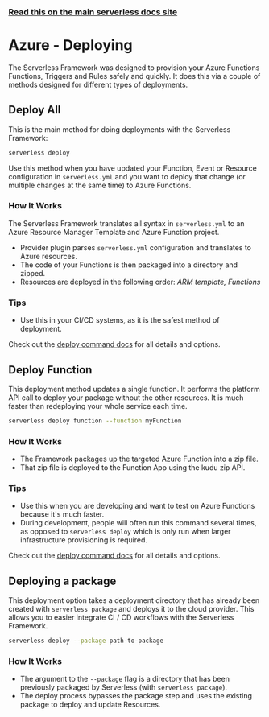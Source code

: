 <!--
title: Serverless Framework - Azure Functions Guide - Deploying
menuText: Deploying
menuOrder: 8
description: How to deploy your Azure Functions functions and their required infrastructure
layout: Doc
-->

<!-- DOCS-SITE-LINK:START automatically generated  -->
### [Read this on the main serverless docs site](https://www.serverless.com/framework/docs/providers/azure/guide/deploying)
<!-- DOCS-SITE-LINK:END -->

# Azure - Deploying

The Serverless Framework was designed to provision your Azure Functions Functions, Triggers and Rules safely and quickly.  It does this via a couple of methods designed for different types of deployments.

## Deploy All

This is the main method for doing deployments with the Serverless Framework:

```bash
serverless deploy
```

Use this method when you have updated your Function, Event or Resource configuration in `serverless.yml` and you want to deploy that change (or multiple changes at the same time) to Azure Functions.

### How It Works

The Serverless Framework translates all syntax in `serverless.yml` to an Azure Resource Manager Template and Azure Function project.

* Provider plugin parses `serverless.yml` configuration and translates to Azure resources.
* The code of your Functions is then packaged into a directory and zipped.
* Resources are deployed in the following order: *ARM template, Functions*

### Tips

* Use this in your CI/CD systems, as it is the safest method of deployment.

Check out the [deploy command docs](../cli-reference/deploy.md) for all details and options.

## Deploy Function

This deployment method updates a single function. It performs the platform API call to deploy your package without the other resources. It is much faster than redeploying your whole service each time.

```bash
serverless deploy function --function myFunction
```

### How It Works

* The Framework packages up the targeted Azure Function into a zip file.
* That zip file is deployed to the Function App using the kudu zip API.

### Tips

* Use this when you are developing and want to test on Azure Functions because it's much faster.
* During development, people will often run this command several times, as opposed to `serverless deploy` which is only run when larger infrastructure provisioning is required.

Check out the [deploy command docs](../cli-reference/deploy.md) for all details and options.

## Deploying a package

This deployment option takes a deployment directory that has already been created with `serverless package` and deploys it to the cloud provider. This allows you to easier integrate CI / CD workflows with the Serverless Framework.

```bash
serverless deploy --package path-to-package
```

### How It Works

- The argument to the `--package` flag is a directory that has been previously packaged by Serverless (with `serverless package`).
- The deploy process bypasses the package step and uses the existing package to deploy and update Resources.
